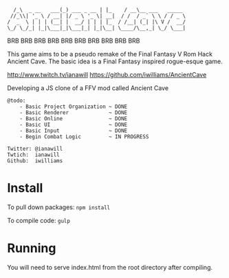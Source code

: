```
  /_\  _ __   ___(_) ___ _ __ | |_    / __\__ ___   _____
 //_\\| '_ \ / __| |/ _ \ '_ \| __|  / /  / _` \ \ / / _ \
/  _  \ | | | (__| |  __/ | | | |_  / /__| (_| |\ V /  __/
\_/ \_/_| |_|\___|_|\___|_| |_|\__| \____/\__,_| \_/ \___|
```
BRB BRB
BRB BRB
BRB BRB
BRB BRB
BRB BRB

This game aims to be a pseudo remake of the Final Fantasy V Rom Hack Ancient Cave. The basic idea is a Final Fantasy inspired rogue-esque game.

http://www.twitch.tv/ianawill
https://github.com/iwilliams/AncientCave

Developing a JS clone of a FFV mod called Ancient Cave

    @todo:
        - Basic Project Organization ~ DONE
        - Basic Renderer             ~ DONE
        - Basic Online               ~ DONE
        - Basic UI                   ~ DONE
        - Basic Input                ~ DONE
        - Begin Combat Logic         ~ IN PROGRESS

    Twitter: @ianawill
    Twtich:  ianawill
    Github:  iwilliams

# Install
To pull down packages:
`npm install`

To compile code:
`gulp`

# Running
You will need to serve index.html from the root directory after compiling.
